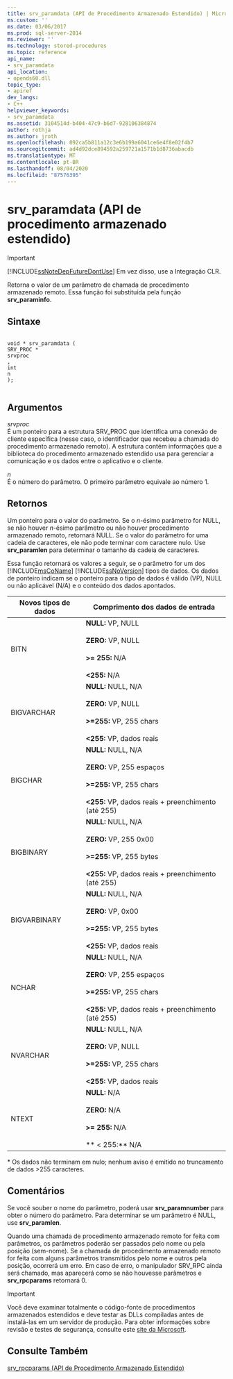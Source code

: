 ```yaml
---
title: srv_paramdata (API de Procedimento Armazenado Estendido) | Microsoft Docs
ms.custom: ''
ms.date: 03/06/2017
ms.prod: sql-server-2014
ms.reviewer: ''
ms.technology: stored-procedures
ms.topic: reference
api_name:
- srv_paramdata
api_location:
- opends60.dll
topic_type:
- apiref
dev_langs:
- C++
helpviewer_keywords:
- srv_paramdata
ms.assetid: 3104514d-b404-47c9-b6d7-928106384874
author: rothja
ms.author: jroth
ms.openlocfilehash: 092ca5b811a12c3e6b199a6041ce6e4f8e02f4b7
ms.sourcegitcommit: ad4d92dce894592a259721a1571b1d8736abacdb
ms.translationtype: MT
ms.contentlocale: pt-BR
ms.lasthandoff: 08/04/2020
ms.locfileid: "87576395"
---
```

# <a name="srv_paramdata-extended-stored-procedure-api"></a>srv_paramdata (API de procedimento armazenado estendido)
    
> [!IMPORTANT]  
>  [!INCLUDE[ssNoteDepFutureDontUse](../../includes/ssnotedepfuturedontuse-md.md)] Em vez disso, use a Integração CLR.  
  
 Retorna o valor de um parâmetro de chamada de procedimento armazenado remoto. Essa função foi substituída pela função **srv_paraminfo**.  
  
## <a name="syntax"></a>Sintaxe  
  
```  
  
void * srv_paramdata (  
SRV_PROC *  
srvproc  
,  
int  
n   
);  
  
```  
  
## <a name="arguments"></a>Argumentos  
 *srvproc*  
 É um ponteiro para a estrutura SRV_PROC que identifica uma conexão de cliente específica (nesse caso, o identificador que recebeu a chamada do procedimento armazenado remoto). A estrutura contém informações que a biblioteca do procedimento armazenado estendido usa para gerenciar a comunicação e os dados entre o aplicativo e o cliente.  
  
 *n*  
 É o número do parâmetro. O primeiro parâmetro equivale ao número 1.  
  
## <a name="returns"></a>Retornos  
 Um ponteiro para o valor do parâmetro. Se o *n*-ésimo parâmetro for NULL, se não houver *n*-ésimo parâmetro ou não houver procedimento armazenado remoto, retornará NULL. Se o valor do parâmetro for uma cadeia de caracteres, ele não pode terminar com caractere nulo. Use **srv_paramlen** para determinar o tamanho da cadeia de caracteres.  
  
 Essa função retornará os valores a seguir, se o parâmetro for um dos [!INCLUDE[msCoName](../../includes/msconame-md.md)] [!INCLUDE[ssNoVersion](../../includes/ssnoversion-md.md)] tipos de dados. Os dados de ponteiro indicam se o ponteiro para o tipo de dados é válido (VP), NULL ou não aplicável (N/A) e o conteúdo dos dados apontados.  
  
|Novos tipos de dados|Comprimento dos dados de entrada|  
|--------------------|-----------------------|  
|BITN|**NULL:** VP, NULL<br /><br /> **ZERO:** VP, NULL<br /><br /> **>= 255:** N/A<br /><br /> **<255:** N/A|  
|BIGVARCHAR|**NULL:** NULL, N/A<br /><br /> **ZERO:** VP, NULL<br /><br /> **>=255:** VP, 255 chars<br /><br /> **<255:** VP, dados reais|  
|BIGCHAR|**NULL:** NULL, N/A<br /><br /> **ZERO:** VP, 255 espaços<br /><br /> **>=255:** VP, 255 chars<br /><br /> **<255:** VP, dados reais + preenchimento (até 255)|  
|BIGBINARY|**NULL:** NULL, N/A<br /><br /> **ZERO:** VP, 255 0x00<br /><br /> **>=255:** VP, 255 bytes<br /><br /> **<255:** VP, dados reais + preenchimento (até 255)|  
|BIGVARBINARY|**NULL:** NULL, N/A<br /><br /> **ZERO:** VP, 0x00<br /><br /> **>=255:** VP, 255 bytes<br /><br /> **<255:** VP, dados reais|  
|NCHAR|**NULL:** NULL, N/A<br /><br /> **ZERO:** VP, 255 espaços<br /><br /> **>=255:** VP, 255 chars<br /><br /> **<255:** VP, dados reais + preenchimento (até 255)|  
|NVARCHAR|**NULL:** NULL, N/A<br /><br /> **ZERO:** VP, NULL<br /><br /> **>=255:** VP, 255 chars<br /><br /> **<255:** VP, dados reais|  
|NTEXT|**NULL:** N/A<br /><br /> **ZERO:** N/A<br /><br /> **>= 255:** N/A<br /><br /> ** \< 255:** N/A|  
  
 \* Os dados não terminam em nulo; nenhum aviso é emitido no truncamento de dados >255 caracteres.  
  
## <a name="remarks"></a>Comentários  
 Se você souber o nome do parâmetro, poderá usar **srv_paramnumber** para obter o número do parâmetro. Para determinar se um parâmetro é NULL, use **srv_paramlen**.  
  
 Quando uma chamada de procedimento armazenado remoto for feita com parâmetros, os parâmetros poderão ser passados pelo nome ou pela posição (sem-nome). Se a chamada de procedimento armazenado remoto for feita com alguns parâmetros transmitidos pelo nome e outros pela posição, ocorrerá um erro. Em caso de erro, o manipulador SRV_RPC ainda será chamado, mas aparecerá como se não houvesse parâmetros e **srv_rpcparams** retornará 0.  
  
> [!IMPORTANT]  
>  Você deve examinar totalmente o código-fonte de procedimentos armazenados estendidos e deve testar as DLLs compiladas antes de instalá-las em um servidor de produção. Para obter informações sobre revisão e testes de segurança, consulte este [site da Microsoft](https://go.microsoft.com/fwlink/?LinkID=54761&amp;clcid=0x409https://msdn.microsoft.com/security/).  
  
## <a name="see-also"></a>Consulte Também  
 [srv_rpcparams &#40;API de Procedimento Armazenado Estendido&#41;](srv-rpcparams-extended-stored-procedure-api.md)  
  
  
